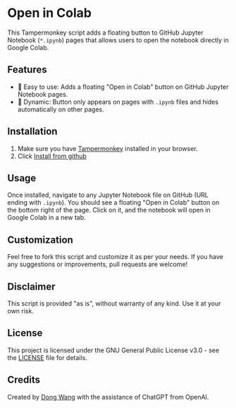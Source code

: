 # Open in Colab

This Tampermonkey script adds a floating button to GitHub Jupyter Notebook (`*.ipynb`) pages that allows users to open the notebook directly in Google Colab.

## Features

- 🚀 Easy to use: Adds a floating "Open in Colab" button on GitHub Jupyter Notebook pages.
- 🔄 Dynamic: Button only appears on pages with `.ipynb` files and hides automatically on other pages.

## Installation

1. Make sure you have [Tampermonkey](https://www.tampermonkey.net/) installed in your browser.
2. Click [Install from github](https://raw.githubusercontent.com/nanguoyu/open-in-colab/main/open-in-colab.js)

## Usage

Once installed, navigate to any Jupyter Notebook file on GitHub (URL ending with `.ipynb`). You should see a floating "Open in Colab" button on the bottom right of the page. Click on it, and the notebook will open in Google Colab in a new tab.

## Customization

Feel free to fork this script and customize it as per your needs. If you have any suggestions or improvements, pull requests are welcome!

## Disclaimer

This script is provided "as is", without warranty of any kind. Use it at your own risk.


## License

This project is licensed under the GNU General Public License v3.0 - see the [LICENSE](LICENSE) file for details.


## Credits

Created by [Dong Wang](https://github.com/nanguoyu) with the assistance of ChatGPT from OpenAI.
